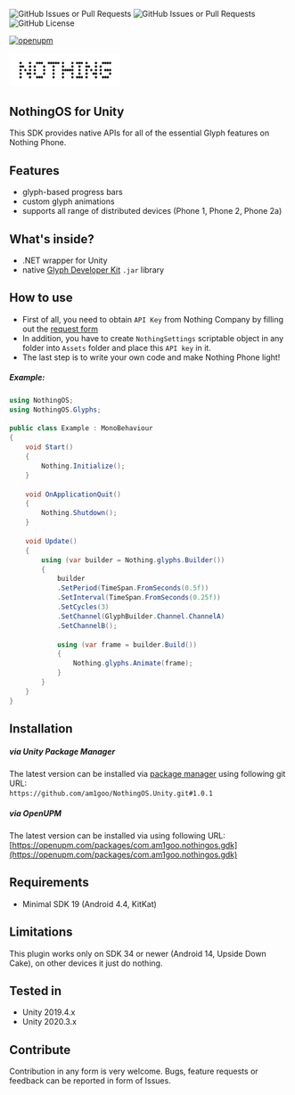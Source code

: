 ![GitHub Issues or Pull Requests](https://img.shields.io/github/issues/am1goo/NothingOS.Unity)
![GitHub Issues or Pull Requests](https://img.shields.io/github/issues-pr/am1goo/NothingOS.Unity)
![GitHub License](https://img.shields.io/github/license/am1goo/NothingOS.Unity)

[![openupm](https://img.shields.io/npm/v/com.am1goo.nothingos.gdk?label=openupm&registry_uri=https://package.openupm.com)](https://openupm.com/packages/com.am1goo.nothingos.gdk/)

<img src="Readme/nothing_logo.jpg" alt="nothing_logo" width=200 height=auto/>

## NothingOS for Unity
This SDK provides native APIs for all of the essential Glyph features on Nothing Phone.

## Features
- glyph-based progress bars
- custom glyph animations
- supports all range of distributed devices (Phone 1, Phone 2, Phone 2a)

## What's inside?
- .NET wrapper for Unity
- native [Glyph Developer Kit](https://github.com/Nothing-Developer-Programme/Glyph-Developer-Kit) `.jar` library

## How to use
 - First of all, you need to obtain `API Key` from Nothing Company by filling out the [request form](https://docs.google.com/forms/d/e/1FAIpQLScHZF5_1gZQABugJvJrWGTNuN2lhKlDWWP-B62ie29PtSB1uw/viewform)
- In addition, you have to create `NothingSettings` scriptable object in any folder into `Assets` folder and place this `API key` in it.
- The last step is to write your own code and make Nothing Phone light!

##### Example:
```csharp
using NothingOS;
using NothingOS.Glyphs;

public class Example : MonoBehaviour
{
    void Start()
    {
        Nothing.Initialize();
    }

    void OnApplicationQuit()
    {
        Nothing.Shutdown();
    }

    void Update()
    {
        using (var builder = Nothing.glyphs.Builder())
        {
            builder
            .SetPeriod(TimeSpan.FromSeconds(0.5f))
            .SetInterval(TimeSpan.FromSeconds(0.25f))
            .SetCycles(3)
            .SetChannel(GlyphBuilder.Channel.ChannelA)
            .SetChannelB();

            using (var frame = builder.Build())
            {
                Nothing.glyphs.Animate(frame);
            }
        }
    }
}
```
## Installation
##### via Unity Package Manager
The latest version can be installed via [package manager](https://docs.unity3d.com/Manual/upm-ui-giturl.html) using following git URL: \
`https://github.com/am1goo/NothingOS.Unity.git#1.0.1`
##### via OpenUPM
The latest version can be installed via using following URL: \
[https://openupm.com/packages/com.am1goo.nothingos.gdk](https://openupm.com/packages/com.am1goo.nothingos.gdk)

## Requirements
- Minimal SDK 19 (Android 4.4, KitKat)
  
## Limitations
This plugin works only on SDK 34 or newer (Android 14, Upside Down Cake), on other devices it just do nothing.

## Tested in
- Unity 2019.4.x
- Unity 2020.3.x

## Contribute
Contribution in any form is very welcome. Bugs, feature requests or feedback can be reported in form of Issues.
